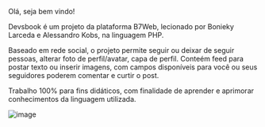 Olá, seja bem vindo! 

Devsbook é um projeto da plataforma B7Web, lecionado por Bonieky Larceda e Alessandro Kobs, na linguagem PHP.

Baseado em rede social, o projeto permite seguir ou deixar de seguir pessoas, alterar foto de perfil/avatar, capa de perfil. Conteém feed para postar texto ou inserir imagens, com campos disponíveis para você  ou seus seguidores poderem comentar e curtir o post.

Trabalho 100% para fins didáticos, com finalidade de aprender e aprimorar conhecimentos da linguagem utilizada.

![image](https://user-images.githubusercontent.com/99768150/216397814-aa357bfe-6b8c-4f9b-8304-52c77cee0b9c.png)
